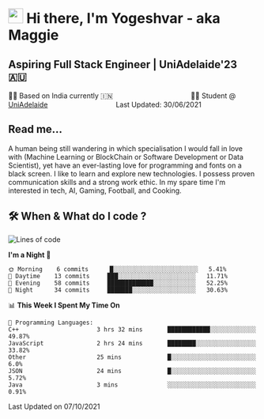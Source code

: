 <h1><img src="https://emojis.slackmojis.com/emojis/images/1531849430/4246/blob-sunglasses.gif?1531849430" width="30"/> Hi there, I'm Yogeshvar - aka Maggie</h1>

## Aspiring Full Stack Engineer | UniAdelaide'23 🇦🇺  
🏂🏻  Based on India currently 🇮🇳 &nbsp;&nbsp;&nbsp;&nbsp;&nbsp;&nbsp;&nbsp;&nbsp;&nbsp;&nbsp;&nbsp;&nbsp;&nbsp;&nbsp;&nbsp;&nbsp;&nbsp;&nbsp;&nbsp;&nbsp;&nbsp;&nbsp;&nbsp;&nbsp;&nbsp;&nbsp;&nbsp;&nbsp;&nbsp;&nbsp;&nbsp;&nbsp;&nbsp;&nbsp;&nbsp;&nbsp;&nbsp;&nbsp;&nbsp;👨‍💻 Student @ [UniAdelaide](https://www.adelaide.edu.au)   &nbsp;&nbsp;&nbsp;&nbsp;&nbsp;&nbsp;&nbsp;&nbsp;&nbsp;&nbsp;&nbsp;&nbsp;&nbsp;&nbsp;&nbsp;&nbsp;&nbsp;&nbsp;&nbsp;&nbsp;&nbsp;&nbsp;&nbsp;&nbsp;&nbsp;&nbsp;&nbsp;&nbsp;&nbsp;&nbsp;&nbsp;&nbsp; &nbsp;Last Updated: 30/06/2021

## Read me...

A human being still wandering in which specialisation I would fall in love with (Machine Learning or BlockChain or Software Development or Data Scientist), yet have an ever-lasting love for programming and fonts on a black screen. I like to learn and explore new technologies. I possess proven communication skills and a strong work ethic. In my spare time I'm interested in tech, AI, Gaming, Football, and Cooking.

## 🛠 When & What do I code ?  

<!--START_SECTION:waka-->
![Lines of code](https://img.shields.io/badge/From%20Hello%20World%20I%27ve%20Written-51191%20lines%20of%20code-blue)

**I'm a Night 🦉** 

```text
🌞 Morning    6 commits      █░░░░░░░░░░░░░░░░░░░░░░░░   5.41% 
🌆 Daytime    13 commits     ███░░░░░░░░░░░░░░░░░░░░░░   11.71% 
🌃 Evening    58 commits     █████████████░░░░░░░░░░░░   52.25% 
🌙 Night      34 commits     ███████░░░░░░░░░░░░░░░░░░   30.63%

```


📊 **This Week I Spent My Time On** 

```text
💬 Programming Languages: 
C++                      3 hrs 32 mins       ████████████░░░░░░░░░░░░░   49.87% 
JavaScript               2 hrs 24 mins       ████████░░░░░░░░░░░░░░░░░   33.82% 
Other                    25 mins             █░░░░░░░░░░░░░░░░░░░░░░░░   6.0% 
JSON                     24 mins             █░░░░░░░░░░░░░░░░░░░░░░░░   5.72% 
Java                     3 mins              ░░░░░░░░░░░░░░░░░░░░░░░░░   0.91%

```


 Last Updated on 07/10/2021
<!--END_SECTION:waka-->
